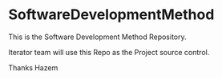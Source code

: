 # SoftwareDevelopmentMethod

This is the Software Development Method Repository.

Iterator team will use this Repo as the Project source control.

Thanks
Hazem

